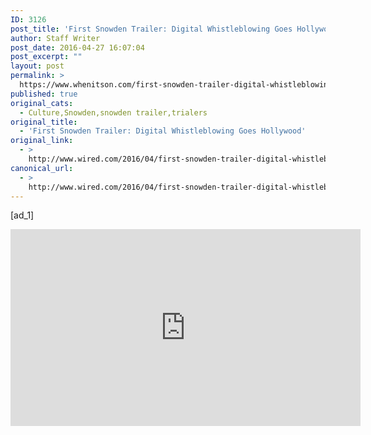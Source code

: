 ```yaml
---
ID: 3126
post_title: 'First Snowden Trailer: Digital Whistleblowing Goes Hollywood'
author: Staff Writer
post_date: 2016-04-27 16:07:04
post_excerpt: ""
layout: post
permalink: >
  https://www.whenitson.com/first-snowden-trailer-digital-whistleblowing-goes-hollywood/
published: true
original_cats:
  - Culture,Snowden,snowden trailer,trialers
original_title:
  - 'First Snowden Trailer: Digital Whistleblowing Goes Hollywood'
original_link:
  - >
    http://www.wired.com/2016/04/first-snowden-trailer-digital-whistleblowing-goes-hollywood/
canonical_url:
  - >
    http://www.wired.com/2016/04/first-snowden-trailer-digital-whistleblowing-goes-hollywood/
---
```

 [ad_1]
<br><div id="start-of-content"><article class="content link-underline relative body-copy border-b pad-b-50" data-js="content" itemprop="articleBody" readability="63.401162790698"><p><iframe src="https://www.youtube.com/embed/KLa1QCVqWzs" width="560" height="315" frameborder="0" allowfullscreen="allowfullscreen"/></p>
<p>Have you been waiting hopelessly for <em>Zombieland 2</em>? As Jesse Eisenberg and Emma Stone become bigger and bigger stars, the possibility of that sequel happening becomes a longer shot all the time. But if a rip-roaring undead apocalypse is the kind of Halloween entertainment you crave then <em>Scouts Guide to the Zombie Apocalypse</em> will fill the hole in your dark heart.</p>
<p>A trio of lifelong friends and brothers in Scout arms think they’ve lucked out when they find a local strip club is without a bouncer to bar them from entry. But, wouldn’t you know, the only dancer on duty turns out to be <em>a goddamn zombie!</em> Panic, misadventure, and follies ensue. The shotgun-toting cocktail waitress looks like she’s going to be the scene-stealer here, but beyond the carnal fun we advise you to mind the lead actor in this movie, Tye Sheridan (aka our dark horse top choice to eventually play a young Han Solo in the revitalized <em>Star Wars</em> universe).</p>
<p>Remember when Miles Teller was in <em>Project X</em>, which came before his excellent turn in <em>The Spectacular Now</em> and right after his quietly lauded role in <em>Rabbit Hole</em>? If all goes as it should, we’re envisioning the same kind of trajectory for Sheridan: some very strong indie work (<em>Mud</em>, <em>The Stanford Prison Experiment</em>) that leads to exposure and therefore slightly bigger productions (see: <em>Scouts Guide</em>) that in turn builds his momentum as he moves towards blockbuster fare (he’ll be the new Scott Summers in <em>X-Men: Apocalypse</em>) that finally leads to meatier scripts with bigger actors (possibly his upcoming project <em>The Yellow Birds</em>, which stars Benedict Cumberbatch). Sheridan is very talented and has a nose for interesting scripts. So keep your eyes on this one starting now—if you don’t already.</p>
<p>But for now, it’s zombies! Grab a Twinkie and a Louisville Slugger because we’re in for a rough ride. And mind the content, because this is surely NSFW.</p>
<p><strong>Pause at:</strong> 1:07, because waitresses have surely endured worse than a zombiepocalypse. Zombie cats, an under-represented minority, at 1:19. A different kind of chest-bursting at 2:05.<br/><strong>Song:</strong> M.O.P., <a href="https://www.youtube.com/watch?v=un0RtP2KQ88" target="_blank">“Ante Up”</a><br/><strong>Essential Quote:</strong> “All right, Scouts. Let’s kick some zombie ass!”—Ben (Sheridan)</p>
							<a class="visually-hidden skip-to-text-link focusable bg-white" href="#start-of-content">Go Back to Top. Skip To: Start of Article.</a>
						</article>


					</div>
<br>[ad_2]
<br><a href="http://www.wired.com/2016/04/first-snowden-trailer-digital-whistleblowing-goes-hollywood/">Source </a>